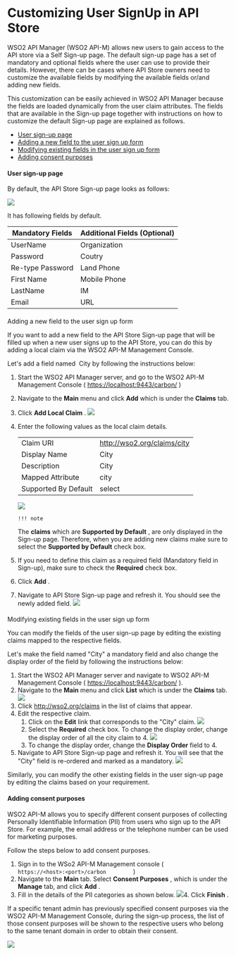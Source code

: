 # Customizing User SignUp in API Store

WSO2 API Manager (WSO2 API-M) allows new users to gain access to the API store via a Self Sign-up page. The default sign-up page has a set of mandatory and optional fields where the user can use to provide their details. However, there can be cases where API Store owners need to customize the available fields by modifying the available fields or/and adding new fields.

This customization can be easily achieved in WSO2 API Manager because the fields are loaded dynamically from the user claim attributes. The fields that are available in the Sign-up page together with instructions on how to customize the default Sign-up page are explained as follows.

-   [User sign-up page](#CustomizingUserSignUpinAPIStore-Usersign-uppage)
-   [Adding a new field to the user sign up form](#CustomizingUserSignUpinAPIStore-Addinganewfieldtotheusersignupform)
-   [Modifying existing fields in the user sign up form](#CustomizingUserSignUpinAPIStore-Modifyingexistingfieldsintheusersignupform)
-   [Adding consent purposes](#CustomizingUserSignUpinAPIStore-Addingconsentpurposes)

#### User sign-up page

By default, the API Store Sign-up page looks as follows:

![](attachments/103334790/103334795.png)

It has following fields by default.

| Mandatory Fields | Additional Fields (Optional) |
|------------------|------------------------------|
| UserName         | Organization                 |
| Password         | Coutry                       |
| Re-type Password | Land Phone                   |
| First Name       | Mobile Phone                 |
| LastName         | IM                           |
| Email            | URL                          |

#### 
Adding a new field to the user sign up form

If you want to add a new field to the API Store Sign-up page that will be filled up when a new user signs up to the API Store, you can do this by adding a local claim via the WSO2 API-M Management Console.

Let's add a field named  City by following the instructions below:

1.  Start the WSO2 API Manager server, and go to the WSO2 API-M Management Console ( <https://localhost:9443/carbon/> )
2.  Navigate to the **Main** menu and click **Add** which is under the **Claims** tab.
3.  Click **Add Local Claim** .
    ![](attachments/103334790/103334796.png)
4.  Enter the following values as the local claim details.

    |                      |                               |
    |----------------------|-------------------------------|
    | Claim URI            | <http://wso2.org/claims/city> |
    | Display Name         | City                          |
    | Description          | City                          |
    | Mapped Attribute     | city                          |
    | Supported By Default | select                        |

    ![](attachments/103334790/103334798.png)

        !!! note
    The **claims** which are **Supported by Default** , are only displayed in the Sign-up page. Therefore, when you are adding new claims make sure to select the **Supported by Default** check box.


5.  If you need to define this claim as a required field (Mandatory field in Sign-up), make sure to check the **Required** check box.
6.  Click **Add** .
7.  Navigate to API Store Sign-up page and refresh it.
    You should see the newly added field.
    ![](attachments/103334790/103334797.png)

#### 
Modifying existing fields in the user sign up form

You can modify the fields of the user sign-up page by editing the existing claims mapped to the respective fields.

Let's make the field named "City" a mandatory field and also change the display order of the field by following the instructions below:

1.  Start the WSO2 API Manager server and navigate to WSO2 API-M Management Console ( <https://localhost:9443/carbon/> ).
2.  Navigate to the **Main** menu and click **List** which is under the **Claims** tab.
    ![](attachments/103334790/103334794.png)
3.  Click <http://wso2.org/claims> in the list of claims that appear.
4.  Edit the respective claim.
    1.  Click on the **Edit** link that corresponds to the "City" claim.
        ![](attachments/103334790/103334793.png)
    2.  Select the **Required** check box. To change the display order, change the display order of all the city claim to 4.
        ![](attachments/103334790/103334792.png)
    3.  To change the display order, change the **Display Order** field to 4.
5.  Navigate to API Store Sign-up page and refresh it.
    You will see that the "City" field is re-ordered and marked as a mandatory.
    ![](attachments/103334790/103334791.png)

Similarly, you can modify the other existing fields in the user sign-up page by editing the claims based on your requirement.

#### Adding consent purposes

WSO2 API-M allows you to specify different consent purposes of collecting Personally Identifiable Information (PII) from users who sign up to the API Store. For example, the email address or the telephone number can be used for marketing purposes.

Follow the steps below to add consent purposes.

1.  Sign in to the WSo2 API-M Management console ( `          https://<host>:<port>/carbon         ` )
2.  Navigate to the **Main** tab. Select **Consent Purposes** , which is under the **Manage** tab, and click **Add** .
3.  Fill in the details of the PII categories as shown below.
    ![](attachments/103334790/103334800.png)4.  Click **Finish** .

If a specific tenant admin has previously specified consent purposes via the WSO2 API-M Management Console, during the sign-up process, the list of those consent purposes will be shown to the respective users who belong to the same tenant domain in order to obtain their consent.

![](attachments/103334790/103334799.png)

